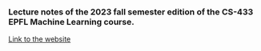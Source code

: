 ### Lecture notes of the 2023 fall semester edition of the CS-433 EPFL Machine Learning course.

[Link to the website](https://yannickdetrois.github.io/ML2023_notes/)
